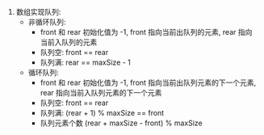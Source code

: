 1. 数组实现队列:
   - 非循环队列:
     - front 和 rear 初始化值为 -1, front 指向当前出队列的元素, rear 指向当前入队列的元素
     - 队列空: front == rear
     - 队列满: rear == maxSize - 1
   - 循环队列:
     - front 和 rear 初始化值为 -1, front 指向当前出队列元素的下一个元素, rear 指向当前入队列元素的下一个元素
     - 队列空: front == rear
     - 队列满: (rear + 1) %  maxSize == front
     - 队列元素个数 (rear + maxSize - front) % maxSize 